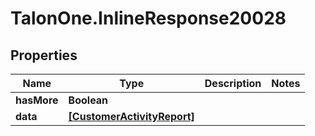 # TalonOne.InlineResponse20028

## Properties

Name | Type | Description | Notes
------------ | ------------- | ------------- | -------------
**hasMore** | **Boolean** |  | 
**data** | [**[CustomerActivityReport]**](CustomerActivityReport.md) |  | 


